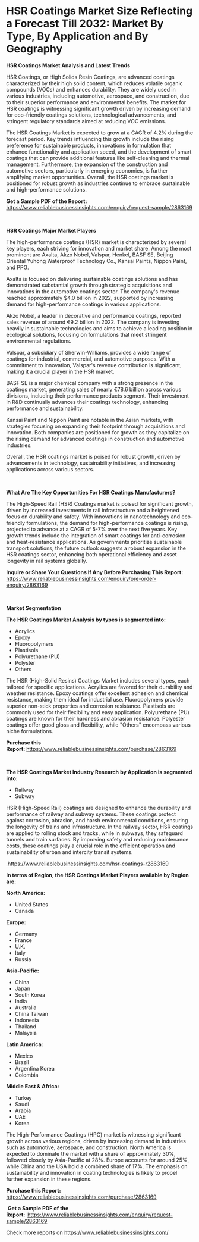 <p><h1>HSR Coatings Market Size Reflecting a Forecast Till 2032: Market By Type, By Application and By Geography</h1></p><p><strong>HSR Coatings Market Analysis and Latest Trends</strong></p>
<p><p>HSR Coatings, or High Solids Resin Coatings, are advanced coatings characterized by their high solid content, which reduces volatile organic compounds (VOCs) and enhances durability. They are widely used in various industries, including automotive, aerospace, and construction, due to their superior performance and environmental benefits. The market for HSR coatings is witnessing significant growth driven by increasing demand for eco-friendly coatings solutions, technological advancements, and stringent regulatory standards aimed at reducing VOC emissions.</p><p>The HSR Coatings Market is expected to grow at a CAGR of 4.2% during the forecast period. Key trends influencing this growth include the rising preference for sustainable products, innovations in formulation that enhance functionality and application speed, and the development of smart coatings that can provide additional features like self-cleaning and thermal management. Furthermore, the expansion of the construction and automotive sectors, particularly in emerging economies, is further amplifying market opportunities. Overall, the HSR coatings market is positioned for robust growth as industries continue to embrace sustainable and high-performance solutions.</p></p>
<p><strong>Get a Sample PDF of the Report:&nbsp;</strong> <a href="https://www.reliablebusinessinsights.com/enquiry/request-sample/2863169?utm_campaign=2662&utm_medium=2&utm_source=Github&utm_content=ia&utm_term=12032025&utm_id=hsr-coatings">https://www.reliablebusinessinsights.com/enquiry/request-sample/2863169</a></p>
<p>&nbsp;</p>
<p><strong>HSR Coatings Major Market Players</strong></p>
<p><p>The high-performance coatings (HSR) market is characterized by several key players, each striving for innovation and market share. Among the most prominent are Axalta, Akzo Nobel, Valspar, Henkel, BASF SE, Beijing Oriental Yuhong Waterproof Technology Co., Kansai Paints, Nippon Paint, and PPG. </p><p>Axalta is focused on delivering sustainable coatings solutions and has demonstrated substantial growth through strategic acquisitions and innovations in the automotive coatings sector. The company's revenue reached approximately $4.0 billion in 2022, supported by increasing demand for high-performance coatings in various applications.</p><p>Akzo Nobel, a leader in decorative and performance coatings, reported sales revenue of around €9.2 billion in 2022. The company is investing heavily in sustainable technologies and aims to achieve a leading position in ecological solutions, focusing on formulations that meet stringent environmental regulations.</p><p>Valspar, a subsidiary of Sherwin-Williams, provides a wide range of coatings for industrial, commercial, and automotive purposes. With a commitment to innovation, Valspar's revenue contribution is significant, making it a crucial player in the HSR market.</p><p>BASF SE is a major chemical company with a strong presence in the coatings market, generating sales of nearly €78.6 billion across various divisions, including their performance products segment. Their investment in R&D continually advances their coatings technology, enhancing performance and sustainability.</p><p>Kansai Paint and Nippon Paint are notable in the Asian markets, with strategies focusing on expanding their footprint through acquisitions and innovation. Both companies are positioned for growth as they capitalize on the rising demand for advanced coatings in construction and automotive industries.</p><p>Overall, the HSR coatings market is poised for robust growth, driven by advancements in technology, sustainability initiatives, and increasing applications across various sectors.</p></p>
<p>&nbsp;</p>
<p><strong>What Are The Key Opportunities For HSR Coatings Manufacturers?</strong></p>
<p><p>The High-Speed Rail (HSR) Coatings market is poised for significant growth, driven by increased investments in rail infrastructure and a heightened focus on durability and safety. With innovations in nanotechnology and eco-friendly formulations, the demand for high-performance coatings is rising, projected to advance at a CAGR of 5-7% over the next five years. Key growth trends include the integration of smart coatings for anti-corrosion and heat-resistance applications. As governments prioritize sustainable transport solutions, the future outlook suggests a robust expansion in the HSR coatings sector, enhancing both operational efficiency and asset longevity in rail systems globally.</p></p>
<p><strong>Inquire or Share Your Questions If Any Before Purchasing This Report:</strong> <a href="https://www.reliablebusinessinsights.com/enquiry/pre-order-enquiry/2863169?utm_campaign=2662&utm_medium=2&utm_source=Github&utm_content=ia&utm_term=12032025&utm_id=hsr-coatings">https://www.reliablebusinessinsights.com/enquiry/pre-order-enquiry/2863169</a></p>
<p>&nbsp;</p>
<p><strong>Market Segmentation</strong></p>
<p><strong>The HSR Coatings Market Analysis by types is segmented into:</strong></p>
<p><ul><li>Acrylics</li><li>Epoxy</li><li>Fluoropolymers</li><li>Plastisols</li><li>Polyurethane (PU)</li><li>Polyster</li><li>Others</li></ul></p>
<p><p>The HSR (High-Solid Resins) Coatings Market includes several types, each tailored for specific applications. Acrylics are favored for their durability and weather resistance. Epoxy coatings offer excellent adhesion and chemical resistance, making them ideal for industrial use. Fluoropolymers provide superior non-stick properties and corrosion resistance. Plastisols are commonly used for their flexibility and easy application. Polyurethane (PU) coatings are known for their hardness and abrasion resistance. Polyester coatings offer good gloss and flexibility, while "Others" encompass various niche formulations.</p></p>
<p><strong>Purchase this Report:&nbsp;</strong><a href="https://www.reliablebusinessinsights.com/purchase/2863169?utm_campaign=2662&utm_medium=2&utm_source=Github&utm_content=ia&utm_term=12032025&utm_id=hsr-coatings">https://www.reliablebusinessinsights.com/purchase/2863169</a></p>
<p>&nbsp;</p>
<p><strong>The HSR Coatings Market Industry Research by Application is segmented into:</strong></p>
<p><ul><li>Railway</li><li>Subway</li></ul></p>
<p><p>HSR (High-Speed Rail) coatings are designed to enhance the durability and performance of railway and subway systems. These coatings protect against corrosion, abrasion, and harsh environmental conditions, ensuring the longevity of trains and infrastructure. In the railway sector, HSR coatings are applied to rolling stock and tracks, while in subways, they safeguard tunnels and train surfaces. By improving safety and reducing maintenance costs, these coatings play a crucial role in the efficient operation and sustainability of urban and intercity transit systems.</p></p>
<p><a href="https://www.reliablebusinessinsights.com/hsr-coatings-r2863169?utm_campaign=2662&utm_medium=2&utm_source=Github&utm_content=ia&utm_term=12032025&utm_id=hsr-coatings">&nbsp;https://www.reliablebusinessinsights.com/hsr-coatings-r2863169</a></p>
<p><strong>In terms of Region, the HSR Coatings Market Players available by Region are:</strong></p>
<p>
    <p> <strong> North America: </strong>
        <ul>
            <li>United States</li>
            <li>Canada</li>
        </ul>
        </p> 
    <p> <strong> Europe: </strong>
        <ul>
            <li>Germany</li>
            <li>France</li>
            <li>U.K.</li>
            <li>Italy</li>
            <li>Russia</li>
        </ul>
        </p> 
    <p> <strong> Asia-Pacific: </strong>
        <ul>
            <li>China</li>
            <li>Japan</li>
            <li>South Korea</li>
            <li>India</li>
            <li>Australia</li>
            <li>China Taiwan</li>
            <li>Indonesia</li>
            <li>Thailand</li>
            <li>Malaysia</li>
        </ul>
        </p> 
    <p> <strong> Latin America: </strong>
        <ul>
            <li>Mexico</li>
            <li>Brazil</li>
            <li>Argentina Korea</li>
            <li>Colombia</li>
        </ul>
        </p> 
    <p> <strong> Middle East & Africa: </strong>
        <ul>
            <li>Turkey</li>
            <li>Saudi</li>
            <li>Arabia</li>
            <li>UAE</li>
            <li>Korea</li>
        </ul>
    </p>
    </p>
<p><p>The High-Performance Coatings (HPC) market is witnessing significant growth across various regions, driven by increasing demand in industries such as automotive, aerospace, and construction. North America is expected to dominate the market with a share of approximately 30%, followed closely by Asia-Pacific at 28%. Europe accounts for around 25%, while China and the USA hold a combined share of 17%. The emphasis on sustainability and innovation in coating technologies is likely to propel further expansion in these regions.</p></p>
<p><strong>Purchase this Report: </strong><a href="https://www.reliablebusinessinsights.com/purchase/2863169?utm_campaign=2662&utm_medium=2&utm_source=Github&utm_content=ia&utm_term=12032025&utm_id=hsr-coatings">https://www.reliablebusinessinsights.com/purchase/2863169</a></p>
<p>&nbsp;<strong>Get a Sample PDF of the Report:&nbsp;&nbsp;</strong><a href="https://www.reliablebusinessinsights.com/enquiry/request-sample/2863169?utm_campaign=2662&utm_medium=2&utm_source=Github&utm_content=ia&utm_term=12032025&utm_id=hsr-coatings">https://www.reliablebusinessinsights.com/enquiry/request-sample/2863169</a></p>
<p><strong></strong></p>
<p>Check more reports on <a href="https://www.reliablebusinessinsights.com/?utm_campaign=2662&utm_medium=2&utm_source=Github&utm_content=ia&utm_term=12032025&utm_id=hsr-coatings">https://www.reliablebusinessinsights.com/</a></p>
